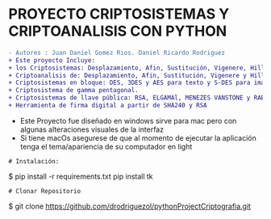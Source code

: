 # PROYECTO CRIPTOSISTEMAS Y CRIPTOANALISIS CON PYTHON
```diff
- Autores : Juan Daniel Gomez Rios. Daniel Ricardo Rodriguez
+ Este proyecto Incluye:
+ los Criptosistemas: Desplazamiento, Afin, Sustitución, Vigenere, Hill, Permutación y Hill para imágenes.
+ Criptoanalisis de: Desplazamiento, Afin, Sustitución, Vigenere y Hill.
+ Criptosistemas en bloque: DES, 3DES y AES para texto y S-DES para imágenes.
+ Criptosistema de gamma pentagonal.
+ Criptosistemas de llave pública: RSA, ELGAMAl, MENEZES VANSTONE y RABIN.
+ Herramienta de firma digital a partir de SHA240 y RSA
```
+ Este Proyecto fue diseñado en windows sirve para mac pero con algunas alteraciones visuales de la interfaz
+ Si tiene macOs asegurese de que al momento de ejecutar la aplicación tenga el tema/apariencia de su computador en light

```
# Instalación:
```
$ pip install -r requirements.txt
pip install tk
```
# Clonar Repositorio
```
$ git clone https://github.com/drodriguezol/pythonProjectCriptografia.git
```
